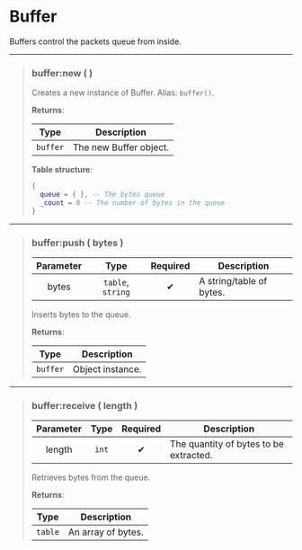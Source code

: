 # Buffer
Buffers control the packets queue from inside.

---
>### buffer:new (  )
>
>Creates a new instance of Buffer. Alias: `buffer()`.
>
>**Returns**:
>
>| Type | Description |
>| :-: | - |
>| `buffer` | The new Buffer object. |
>
>**Table structure**:
>```Lua
>{
>	queue = { }, -- The bytes queue
>	_count = 0 -- The number of bytes in the queue
>}
>```
>
---
>### buffer:push ( bytes )
>| Parameter | Type | Required | Description |
>| :-: | :-: | :-: | - |
>| bytes | `table`, `string` | ✔ | A string/table of bytes. |
>
>Inserts bytes to the queue.
>
>**Returns**:
>
>| Type | Description |
>| :-: | - |
>| `buffer` | Object instance. |
>
---
>### buffer:receive ( length )
>| Parameter | Type | Required | Description |
>| :-: | :-: | :-: | - |
>| length | `int` | ✔ | The quantity of bytes to be extracted. |
>
>Retrieves bytes from the queue.
>
>**Returns**:
>
>| Type | Description |
>| :-: | - |
>| `table` | An array of bytes. |
>